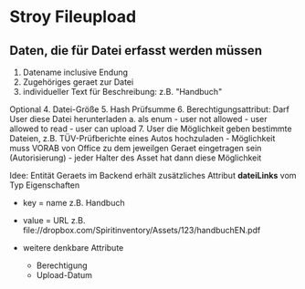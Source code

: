 Stroy Fileupload
================

## Daten, die für Datei erfasst werden müssen

1. Datename inclusive Endung
2. Zugehöriges geraet zur Datei
3. individueller Text für Beschreibung: z.B. "Handbuch"

Optional
4. Datei-Größe
5. Hash Prüfsumme
6. Berechtigungsattribut: Darf User diese Datei herunterladen
	a. als enum
		- user not allowed
		- user allowed to read
		- user can upload
7. User die Möglichkeit geben bestimmte Dateien, z.B. TÜV-Prüfberichte eines Autos hochzuladen
	- Möglichkeit muss VORAB von Office zu dem jeweilgen Geraet eingetragen sein (Autorisierung) - jeder Halter des Asset hat dann diese Möglichkeit

Idee: Entität Geraets im Backend erhält zusätzliches Attribut **dateiLinks** vom Typ Eigenschaften
- key = name z.B. Handbuch
- value = URL z.B. file://dropbox.com/Spiritinventory/Assets/123/handbuchEN.pdf

- weitere denkbare Attribute
	- Berechtigung
	- Upload-Datum